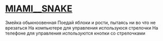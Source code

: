 # [MIAMI__SNAKE](https://negatiff24.github.io/miami__snake/)
Змейка обыкноовенная
Поедай яблоки и рости, пытаясь ни во что не врезаться
На компьютере для управления используюся стрелочки
На телефоне для управления используются кнопки со стрелочками